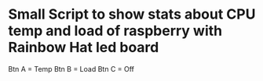 # Small Script to show stats about CPU temp and load of raspberry with Rainbow Hat led board

Btn A = Temp
Btn B = Load
Btn C = Off

